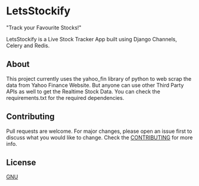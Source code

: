 # LetsStockify
"Track your Favourite Stocks!"

LetsStockify is a Live Stock Tracker App built using Django Channels, Celery and Redis.

## About
This project currently uses the yahoo_fin library of python to web scrap the data from Yahoo Finance Website. But anyone can use other Third Party APIs as well to get the Realtime Stock Data.
You can check the requirements.txt for the required dependencies.

## Contributing
Pull requests are welcome. For major changes, please open an issue first to discuss what you would like to change.
Check the [CONTRIBUTING](https://github.com/priyanshu2015/LetsStockify/blob/main/contributing.md) for more info.


## License
[GNU](https://choosealicense.com/licenses/gpl-3.0/)